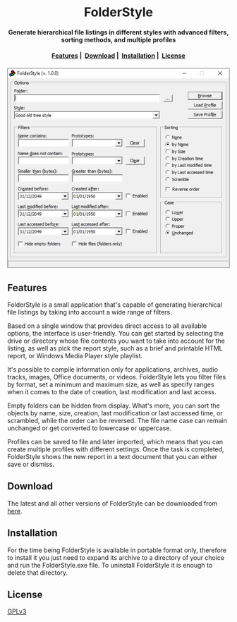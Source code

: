 <h1 align="center">
  FolderStyle
</h1>

<h4 align="center">Generate hierarchical file listings in different styles with advanced filters, sorting methods, and multiple profiles</h4>

<h4 align="center">
  <a href="#features">Features</a>&nbsp;|&nbsp;
  <a href="#download">Download</a>&nbsp;|&nbsp;
  <a href="#download">Installation</a>&nbsp;|&nbsp;
  <a href="#credits">License</a>
</h4>

<h4 align="center">
    <img src="https://raw.githubusercontent.com/mayakron/folderstyle/main/resources/FolderStyleMainScreenshot.png" alt="Main screenshot">
</h4>

## Features

FolderStyle is a small application that's capable of generating hierarchical file listings by taking into account a wide range of filters.

Based on a single window that provides direct access to all available options, the interface is user-friendly. You can get started by selecting the drive or directory whose file contents you want to take into account for the listing, as well as pick the report style, such as a brief and printable HTML report, or Windows Media Player style playlist.

It's possible to compile information only for applications, archives, audio tracks, images, Office documents, or videos. FolderStyle lets you filter files by format, set a minimum and maximum size, as well as specify ranges when it comes to the date of creation, last modification and last access.

Empty folders can be hidden from display. What's more, you can sort the objects by name, size, creation, last modification or last accessed time, or scrambled, while the order can be reversed. The file name case can remain unchanged or get converted to lowercase or uppercase.

Profiles can be saved to file and later imported, which means that you can create multiple profiles with different settings. Once the task is completed, FolderStyle shows the new report in a text document that you can either save or dismiss.

## Download

The latest and all other versions of FolderStyle can be downloaded from [here](https://github.com/mayakron/folderstyle/releases).

## Installation

For the time being FolderStyle is available in portable format only, therefore to install it you just need to expand its archive to a directory of your choice and run the FolderStyle.exe file. To uninstall FolderStyle it is enough to delete that directory.

## License

[GPLv3](https://www.gnu.org/licenses/gpl-3.0.en.html)